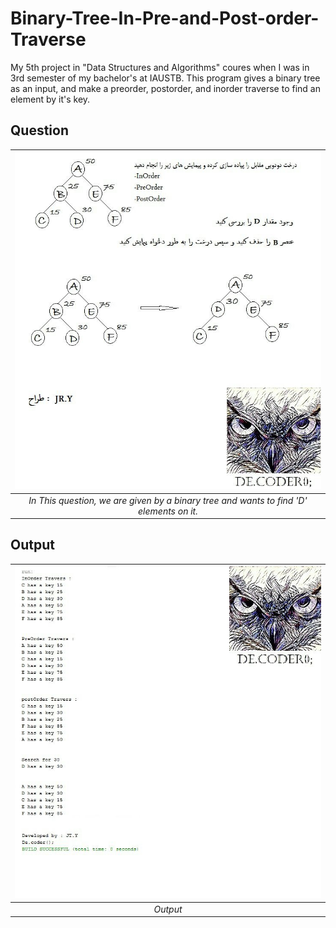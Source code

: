 # Binary-Tree-In-Pre-and-Post-order-Traverse

My 5th project in "Data Structures and Algorithms" coures when I was in 3rd semester of my bachelor's at IAUSTB. This program gives a binary tree as an input, and make a preorder, postorder, and inorder traverse to find an element by it's key.

## Question
| <img src="b.jpg" alt="Pascal Triangle" width="900"/> | 
|:--:| 
| *In This question, we are given by a binary tree and wants to find 'D' elements on it.*

## Output
| <img src="out.jpg" alt="Pascal Triangle" width="900"/> | 
|:--:| 
| *Output*

